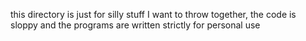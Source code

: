 this directory is just for silly stuff I want to throw together, the code is
sloppy and the programs are written strictly for personal use
